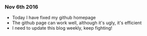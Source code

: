 ### Nov 6th 2016
- Today I have fixed my github homepage
- The github page can work well, although it's ugly, it's efficient
- I need to update this blog weekly, keep fighting!
